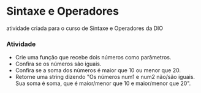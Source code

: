 # Sintaxe e Operadores

atividade criada para o curso de Sintaxe e Operadores da DIO 

### Atividade 

- Crie uma função que recebe dois números como parâmetros.
- Confira se os números são iguais.
- Confira se a soma dos números é maior que 10 ou menor que 20.
- Retorne uma string dizendo "Os números num1 e num2 não/são iguais. Sua soma é soma, que é maior/menor que 10 e maior/menor que 20".



